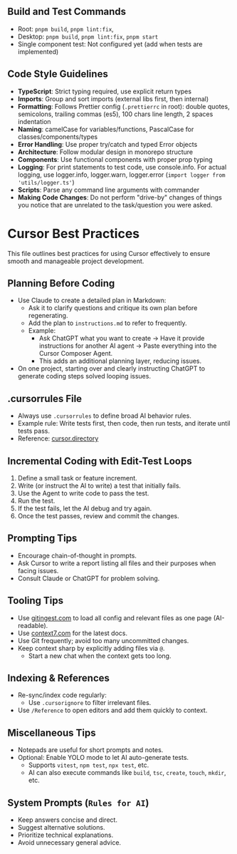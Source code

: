 ## Build and Test Commands

- Root: `pnpm build`, `pnpm lint:fix`,
- Desktop: `pnpm build`, `pnpm lint:fix`, `pnpm start`
- Single component test: Not configured yet (add when tests are implemented)

## Code Style Guidelines

- **TypeScript**: Strict typing required, use explicit return types
- **Imports**: Group and sort imports (external libs first, then internal)
- **Formatting**: Follows Prettier config (`.prettierrc` in root): double quotes, semicolons, trailing commas (es5), 100 chars line length, 2 spaces indentation
- **Naming**: camelCase for variables/functions, PascalCase for classes/components/types
- **Error Handling**: Use proper try/catch and typed Error objects
- **Architecture**: Follow modular design in monorepo structure
- **Components**: Use functional components with proper prop typing
- **Logging**: For print statements to test code, use console.info. For actual logging, use logger.info, logger.warn, logger.error (`import logger from 'utils/logger.ts'`)
- **Scripts**: Parse any command line arguments with commander
- **Making Code Changes**: Do not perform "drive-by" changes of things you notice that are unrelated to the task/question you were asked.

# Cursor Best Practices

This file outlines best practices for using Cursor effectively to ensure smooth and manageable project development.

## Planning Before Coding

- Use Claude to create a detailed plan in Markdown:
  - Ask it to clarify questions and critique its own plan before regenerating.
  - Add the plan to `instructions.md` to refer to frequently.
  - Example:
    - Ask ChatGPT what you want to create → Have it provide instructions for another AI agent → Paste everything into the Cursor Composer Agent.
    - This adds an additional planning layer, reducing issues.
- On one project, starting over and clearly instructing ChatGPT to generate coding steps solved looping issues.

## .cursorrules File

- Always use `.cursorrules` to define broad AI behavior rules.
- Example rule: Write tests first, then code, then run tests, and iterate until tests pass.
- Reference: [cursor.directory](https://cursor.directory/)

## Incremental Coding with Edit-Test Loops

1. Define a small task or feature increment.
2. Write (or instruct the AI to write) a test that initially fails.
3. Use the Agent to write code to pass the test.
4. Run the test.
5. If the test fails, let the AI debug and try again.
6. Once the test passes, review and commit the changes.

## Prompting Tips

- Encourage chain-of-thought in prompts.
- Ask Cursor to write a report listing all files and their purposes when facing issues.
- Consult Claude or ChatGPT for problem solving.

## Tooling Tips

- Use [gitingest.com](https://gitingest.com) to load all config and relevant files as one page (AI-readable).
- Use [context7.com](https://context7.com) for the latest docs.
- Use Git frequently; avoid too many uncommitted changes.
- Keep context sharp by explicitly adding files via `@`.
  - Start a new chat when the context gets too long.

## Indexing & References

- Re-sync/index code regularly:
  - Use `.cursorignore` to filter irrelevant files.
- Use `/Reference` to open editors and add them quickly to context.

## Miscellaneous Tips

- Notepads are useful for short prompts and notes.
- Optional: Enable YOLO mode to let AI auto-generate tests.
  - Supports `vitest`, `npm test`, `npx test`, etc.
  - AI can also execute commands like `build`, `tsc`, `create`, `touch`, `mkdir`, etc.

## System Prompts (`Rules for AI`)

- Keep answers concise and direct.
- Suggest alternative solutions.
- Prioritize technical explanations.
- Avoid unnecessary general advice.

